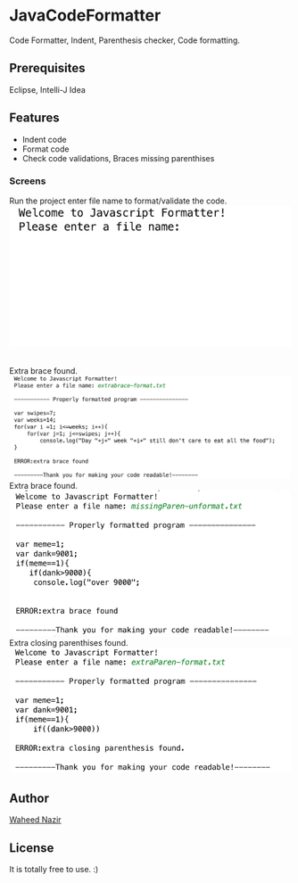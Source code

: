 # JavaCodeFormatter
Code Formatter, Indent, Parenthesis checker, Code formatting.  

## Prerequisites
Eclipse, Intelli-J Idea

## Features
- Indent code
- Format code
- Check code validations, Braces missing parenthises 

### Screens

Run the project enter file name to format/validate the code.
<img src="./screens/1.png"/>

<br/>
Extra brace found.
<img src="./screens/2.png"/>

<br/>
Extra brace found.
<img src="./screens/3.png"/>

<br/>
Extra closing parenthises found.
<img src="./screens/4.png"/>
<br/>

## Author
[Waheed Nazir](https://www.linkedin.com/in/waheed-nazir-36521579/ "Waheed Nazir (WaveTechStudio)")

## License
It is totally free to use. :)

